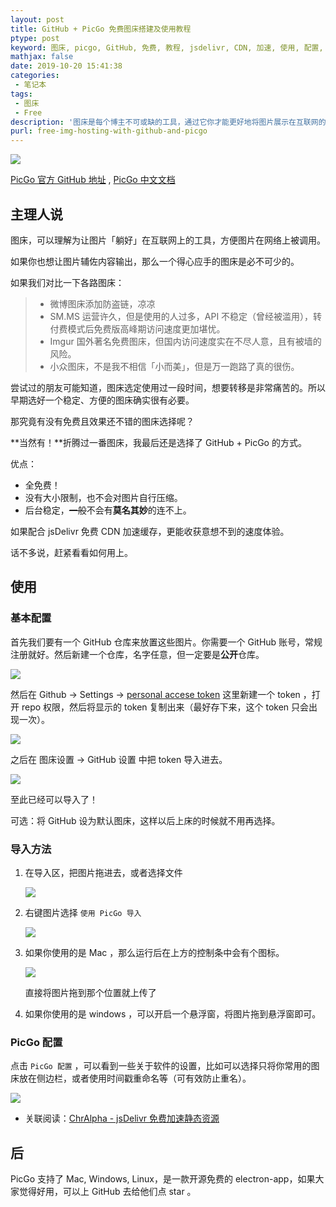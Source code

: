 ```yaml
---
layout: post
title: GitHub + PicGo 免费图床搭建及使用教程
ptype: post
keyword: 图床, picgo, GitHub, 免费, 教程, jsdelivr, CDN, 加速, 使用, 配置, 图, host
mathjax: false
date: 2019-10-20 15:41:38
categories:
 - 笔记本
tags:
 - 图床
 - Free
description: '图床是每个博主不可或缺的工具，通过它你才能更好地将图片展示在互联网的任何地方。如果你还在纠结图床服务，不妨试试 GitHub + PicGo 搭建自己的个人免费图床，稳定、简单、高效！配合 jsDelivr 免费 CDN 加速甚至还可获取意想不到的速度体验，堪比一般付费图床。'
purl: free-img-hosting-with-github-and-picgo
---
```




![](https://cdn.jsdelivr.net/gh/ChrAlpha/imgbag/20191020154650.png)

[PicGo 官方 GitHub 地址](https://github.com/Molunerfinn/PicGo) , [PicGo 中文文档](https://picgo.github.io/PicGo-Doc/zh/) 

## 主理人说

图床，可以理解为让图片「躺好」在互联网上的工具，方便图片在网络上被调用。

如果你也想让图片辅佐内容输出，那么一个得心应手的图床是必不可少的。

如果我们对比一下各路图床：

> - 微博图床添加防盗链，凉凉
> - SM.MS 运营许久，但是使用的人过多，API 不稳定（曾经被滥用），转付费模式后免费版高峰期访问速度更加堪忧。
> - Imgur 国外著名免费图床，但国内访问速度实在不尽人意，且有被墙的风险。
> - 小众图床，不是我不相信「小而美」，但是万一跑路了真的很伤。

尝试过的朋友可能知道，图床选定使用过一段时间，想要转移是非常痛苦的。所以早期选好一个稳定、方便的图床确实很有必要。

那究竟有没有免费且效果还不错的图床选择呢？

**当然有！**折腾过一番图床，我最后还是选择了 GitHub + PicGo 的方式。

优点：

- 全免费！
- 没有大小限制，也不会对图片自行压缩。
- 后台稳定，~~一般~~不会有**莫名其妙**的连不上。

如果配合 jsDelivr 免费 CDN 加速缓存，更能收获意想不到的速度体验。

话不多说，赶紧看看如何用上。

## 使用

### 基本配置

首先我们要有一个 GitHub 仓库来放置这些图片。你需要一个 GitHub 账号，常规注册就好。然后新建一个仓库，名字任意，但一定要是**公开**仓库。

![](https://cdn.jsdelivr.net/gh/ChrAlpha/imgbag/20191020153917.png)

然后在 Github -> Settings -> [personal accese token](https://github.com/settings/tokens) 这里新建一个 token ，打开 repo 权限，然后将显示的 token 复制出来（最好存下来，这个 token 只会出现一次）。

![](https://cdn.jsdelivr.net/gh/ChrAlpha/imgbag/20191020153242.png)

之后在 图床设置 -> GitHub 设置 中把 token 导入进去。

![](https://cdn.jsdelivr.net/gh/ChrAlpha/imgbag/20191020153631.png)

至此已经可以导入了！

可选：将 GitHub 设为默认图床，这样以后上床的时候就不用再选择。

### 导入方法

1. 在导入区，把图片拖进去，或者选择文件

   ![](https://raw.githubusercontent.com/Molunerfinn/test/master/picgo/picgo-2.0.gif)

2. 右键图片选择 `使用 PicGo 导入`

   ![](https://cdn.jsdelivr.net/gh/ChrAlpha/imgbag/20191020161140.png)

3. 如果你使用的是 Mac ，那么运行后在上方的控制条中会有个图标。

   ![](https://user-images.githubusercontent.com/12621342/34242310-b5056510-e655-11e7-8568-60ffd4f71910.gif)

   直接将图片拖到那个位置就上传了

4. 如果你使用的是 windows ，可以开启一个悬浮窗，将图片拖到悬浮窗即可。

### PicGo 配置

点击 `PicGo 配置` ，可以看到一些关于软件的设置，比如可以选择只将你常用的图床放在侧边栏，或者使用时间戳重命名等（可有效防止重名）。

![](https://cdn.jsdelivr.net/gh/ChrAlpha/imgbag/20191020161156.png)

- 关联阅读：[ChrAlpha - jsDelivr 免费加速静态资源](https://chralpha.com/post/use-jsdelivr-speed-up-static-files-visits/) 

## 后

PicGo 支持了 Mac, Windows, Linux，是一款开源免费的 electron-app，如果大家觉得好用，可以上 GitHub 去给他们点 star 。
